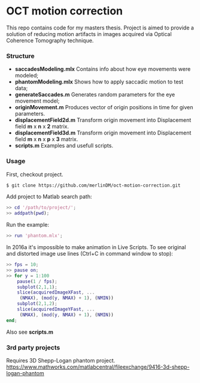 # OCT motion correction

This repo contains code for my masters thesis. Project is aimed to provide a solution of reducing motion artifacts in images acquired via Optical Coherence Tomography technique.

### Structure

* **saccadesModeling.mlx** Contains info about how eye movements were modeled;
* **phantomModeling.mlx** Shows how to apply saccadic motion to test data;
* **generateSaccades.m** Generates random parameters for the eye movement model;
* **originMovement.m** Produces vector of origin positions in time for given parameters.
* **displacementField2d.m** Transform origin movement into Displacement field **m** x **n** x **2** matrix.
* **displacementField3d.m** Transform origin movement into Displacement field **m** x **n** x **p** x **3** matrix.
* **scripts.m** Examples and usefull scripts.

### Usage

First, checkout project.
```bash
$ git clone https://github.com/merlinDM/oct-motion-correction.git
```

Add project to Matlab search path:
```matlab
>> cd '/path/to/project/';
>> addpath(pwd);
```

Run the example:
```matlab
>> run 'phantom.mlx';
```

In 2016a it's impossible to make animation in Live Scripts. To see original and distorted image use lines (Ctrl+C in command window to stop):
```matlab
>> fps = 10;
>> pause on;
>> for y = 1:100
    pause(1 / fps);
    subplot(2,1,1);
    slice(acquiredImageXFast, ...
     (NMAX), (mod(y, NMAX) + 1), (NMIN))
    subplot(2,1,2);
    slice(acquiredImageYFast, ...
     (NMAX), (mod(y, NMAX) + 1), (NMIN))
end;
```

Also see **scripts.m**

### 3rd party projects

Requires 3D Shepp-Logan phantom project.
https://www.mathworks.com/matlabcentral/fileexchange/9416-3d-shepp-logan-phantom